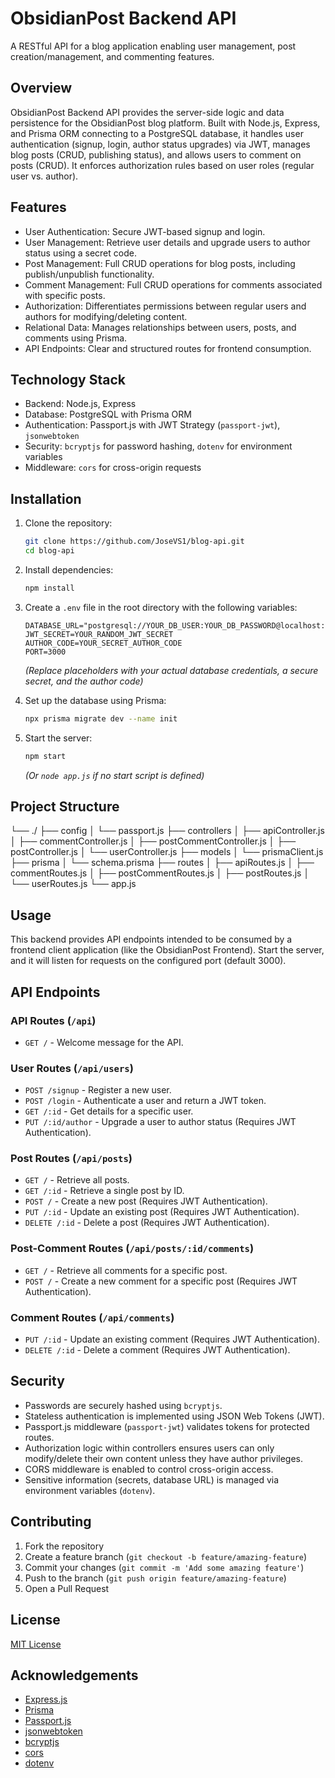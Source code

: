 # ObsidianPost Backend API

A RESTful API for a blog application enabling user management, post creation/management, and commenting features.

## Overview

ObsidianPost Backend API provides the server-side logic and data persistence for the ObsidianPost blog platform. Built with Node.js, Express, and Prisma ORM connecting to a PostgreSQL database, it handles user authentication (signup, login, author status upgrades) via JWT, manages blog posts (CRUD, publishing status), and allows users to comment on posts (CRUD). It enforces authorization rules based on user roles (regular user vs. author).

## Features

-   User Authentication: Secure JWT-based signup and login.
-   User Management: Retrieve user details and upgrade users to author status using a secret code.
-   Post Management: Full CRUD operations for blog posts, including publish/unpublish functionality.
-   Comment Management: Full CRUD operations for comments associated with specific posts.
-   Authorization: Differentiates permissions between regular users and authors for modifying/deleting content.
-   Relational Data: Manages relationships between users, posts, and comments using Prisma.
-   API Endpoints: Clear and structured routes for frontend consumption.

## Technology Stack

-   Backend: Node.js, Express
-   Database: PostgreSQL with Prisma ORM
-   Authentication: Passport.js with JWT Strategy (`passport-jwt`), `jsonwebtoken`
-   Security: `bcryptjs` for password hashing, `dotenv` for environment variables
-   Middleware: `cors` for cross-origin requests

## Installation

1.  Clone the repository:
    ```bash
    git clone https://github.com/JoseVS1/blog-api.git
    cd blog-api
    ```

2.  Install dependencies:
    ```bash
    npm install
    ```

3.  Create a `.env` file in the root directory with the following variables:
    ```env
    DATABASE_URL="postgresql://YOUR_DB_USER:YOUR_DB_PASSWORD@localhost:5432/obsidianpost"
    JWT_SECRET=YOUR_RANDOM_JWT_SECRET
    AUTHOR_CODE=YOUR_SECRET_AUTHOR_CODE
    PORT=3000
    ```
    *(Replace placeholders with your actual database credentials, a secure secret, and the author code)*

4.  Set up the database using Prisma:
    ```bash
    npx prisma migrate dev --name init
    ```

5.  Start the server:
    ```bash
    npm start
    ```
    *(Or `node app.js` if no start script is defined)*

## Project Structure

└── ./
├── config
│ └── passport.js
├── controllers
│ ├── apiController.js
│ ├── commentController.js
│ ├── postCommentController.js
│ ├── postController.js
│ └── userController.js
├── models
│ └── prismaClient.js
├── prisma
│ └── schema.prisma
├── routes
│ ├── apiRoutes.js
│ ├── commentRoutes.js
│ ├── postCommentRoutes.js
│ ├── postRoutes.js
│ └── userRoutes.js
└── app.js

## Usage

This backend provides API endpoints intended to be consumed by a frontend client application (like the ObsidianPost Frontend). Start the server, and it will listen for requests on the configured port (default 3000).

## API Endpoints

### API Routes (`/api`)
-   `GET /` - Welcome message for the API.

### User Routes (`/api/users`)
-   `POST /signup` - Register a new user.
-   `POST /login` - Authenticate a user and return a JWT token.
-   `GET /:id` - Get details for a specific user.
-   `PUT /:id/author` - Upgrade a user to author status (Requires JWT Authentication).

### Post Routes (`/api/posts`)
-   `GET /` - Retrieve all posts.
-   `GET /:id` - Retrieve a single post by ID.
-   `POST /` - Create a new post (Requires JWT Authentication).
-   `PUT /:id` - Update an existing post (Requires JWT Authentication).
-   `DELETE /:id` - Delete a post (Requires JWT Authentication).

### Post-Comment Routes (`/api/posts/:id/comments`)
-   `GET /` - Retrieve all comments for a specific post.
-   `POST /` - Create a new comment for a specific post (Requires JWT Authentication).

### Comment Routes (`/api/comments`)
-   `PUT /:id` - Update an existing comment (Requires JWT Authentication).
-   `DELETE /:id` - Delete a comment (Requires JWT Authentication).

## Security

-   Passwords are securely hashed using `bcryptjs`.
-   Stateless authentication is implemented using JSON Web Tokens (JWT).
-   Passport.js middleware (`passport-jwt`) validates tokens for protected routes.
-   Authorization logic within controllers ensures users can only modify/delete their own content unless they have author privileges.
-   CORS middleware is enabled to control cross-origin access.
-   Sensitive information (secrets, database URL) is managed via environment variables (`dotenv`).

## Contributing

1.  Fork the repository
2.  Create a feature branch (`git checkout -b feature/amazing-feature`)
3.  Commit your changes (`git commit -m 'Add some amazing feature'`)
4.  Push to the branch (`git push origin feature/amazing-feature`)
5.  Open a Pull Request

## License

[MIT License](LICENSE)

## Acknowledgements

-   [Express.js](https://expressjs.com/)
-   [Prisma](https://www.prisma.io/)
-   [Passport.js](http://www.passportjs.org/)
-   [jsonwebtoken](https://github.com/auth0/node-jsonwebtoken)
-   [bcryptjs](https://github.com/dcodeIO/bcrypt.js)
-   [cors](https://github.com/expressjs/cors)
-   [dotenv](https://github.com/motdotla/dotenv)
